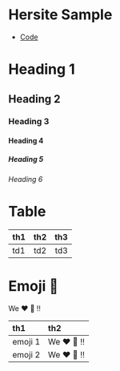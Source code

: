 # Hersite Sample

* [Code](./code.md)


# Heading 1

## Heading 2

### Heading 3

#### Heading 4

##### Heading 5

###### Heading 6


# Table

| th1 | th2 | th3 |
|:----|:----:|----:|
| td1 | td2 | td3 |


# Emoji :musical_note:

We :heart: :art: !!

| th1 | th2 |
|:----|:----|
| emoji 1 | We :heart: :art: !! |
| emoji 2 | We :heart: :musical_note: !! |
